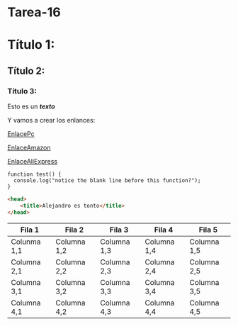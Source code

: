 # Tarea-16
# Título 1:
## Título 2:
### Título 3:

Esto es un ***texto***

Y vamos a crear los enlances:

[EnlacePc](https://www.pccomponentes.com/sobremesa?campaigntype=rb&campaignchannel=busqueda&gclid=Cj0KCQjwn9CgBhDjARIsAD15h0CvjcG5sw-hFa5e0EAwjGXgltJY1J-b2S-3SFyzkSkZ45FdDiiThuAaAvPVEALw_wcB)


[EnlaceAmazon](https://www.amazon.es/?&tag=hydesnav-21&ref=pd_sl_781oit2196_e&adgrpid=55589983189&hvpone=&hvptwo=&hvadid=366505385428&hvpos=&hvnetw=g&hvrand=16821132111315884245&hvqmt=e&hvdev=c&hvdvcmdl=&hvlocint=&hvlocphy=1005407&hvtargid=kwd-10573980&hydadcr=4855_1809862)

[EnlaceAliExpress](https://es.aliexpress.com/?gatewayAdapt=glo2esp)

```
function test() {
  console.log("notice the blank line before this function?");
}
```
```HTML
<head>
    <title>Alejandro es tonto</title>
</head>
```

| Fila 1 | Fila 2 | Fila 3 | Fila 4 | Fila 5 |
| --- | --- | --- | --- | --- |
| Colunma 1,1 | Columna 1,2 | Columna 1,3 | Columna 1,4 | Columna 1,5 |
| Columna 2,1 | Columna 2,2 | Columna 2,3 | Columna 2,4 | Columna 2,5 |
| Columna 3,1 | Columna 3,2 | Columna 3,3 | Columna 3,4 | Columna 3,5 |
| Columna 4,1 | Columna 4,2 | Columna 4,3 | Columna 4,4 | Columna 4,5 |


